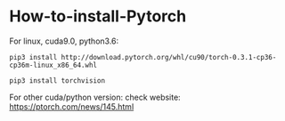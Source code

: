 # How-to-install-Pytorch


For linux, cuda9.0, python3.6:

    pip3 install http://download.pytorch.org/whl/cu90/torch-0.3.1-cp36-cp36m-linux_x86_64.whl

    pip3 install torchvision


For other cuda/python version: check website: https://ptorch.com/news/145.html

